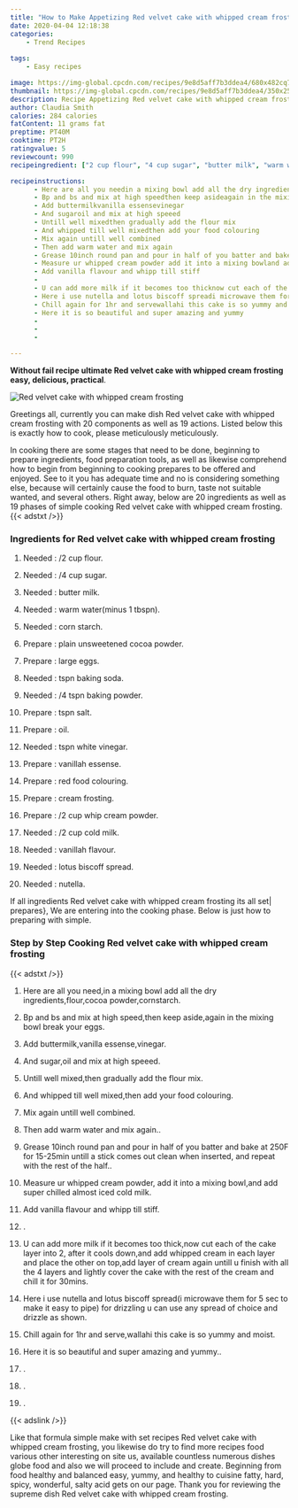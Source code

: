 ```yaml
---
title: "How to Make Appetizing Red velvet cake with whipped cream frosting"
date: 2020-04-04 12:18:38
categories:
    - Trend Recipes
    
tags:
    - Easy recipes

image: https://img-global.cpcdn.com/recipes/9e8d5aff7b3ddea4/680x482cq70/red-velvet-cake-with-whipped-cream-frosting-recipe-main-photo.jpg
thumbnail: https://img-global.cpcdn.com/recipes/9e8d5aff7b3ddea4/350x250cq70/red-velvet-cake-with-whipped-cream-frosting-recipe-main-photo.jpg
description: Recipe Appetizing Red velvet cake with whipped cream frosting with 20 ingredients and 19 stages of easy cooking.
author: Claudia Smith
calories: 284 calories
fatContent: 11 grams fat
preptime: PT40M
cooktime: PT2H
ratingvalue: 5
reviewcount: 990
recipeingredient: ["2 cup flour", "4 cup sugar", "butter milk", "warm waterminus 1 tbspn", "corn starch", "plain unsweetened cocoa powder", "large eggs", "tspn baking soda", "4 tspn baking powder", "tspn salt", "oil", "tspn white vinegar", "vanillah essense", "red food colouring", "cream frosting", "2 cup whip cream powder", "2 cup cold milk", "vanillah flavour", "lotus biscoff spread", "nutella"]

recipeinstructions: 
      - Here are all you needin a mixing bowl add all the dry ingredientsflourcocoa powdercornstarch 
      - Bp and bs and mix at high speedthen keep asideagain in the mixing bowl break your eggs 
      - Add buttermilkvanilla essensevinegar 
      - And sugaroil and mix at high speeed 
      - Untill well mixedthen gradually add the flour mix 
      - And whipped till well mixedthen add your food colouring 
      - Mix again untill well combined 
      - Then add warm water and mix again 
      - Grease 10inch round pan and pour in half of you batter and bake at 250F for 1525min untill a stick comes out clean when inserted and repeat with the rest of the half 
      - Measure ur whipped cream powder add it into a mixing bowland add super chilled almost iced cold milk 
      - Add vanilla flavour and whipp till stiff 
      -  
      - U can add more milk if it becomes too thicknow cut each of the cake layer into 2 after it cools downand add whipped cream in each layer and place the other on topadd layer of cream again untill u finish with all the 4 layers and lightly cover the cake with the rest of the cream and chill it for 30mins 
      - Here i use nutella and lotus biscoff spreadi microwave them for 5 sec to make it easy to pipe for drizzling u can use any spread of choice and drizzle as shown 
      - Chill again for 1hr and servewallahi this cake is so yummy and moist 
      - Here it is so beautiful and super amazing and yummy 
      -  
      -  
      - 

---
```




**Without fail recipe ultimate Red velvet cake with whipped cream frosting easy, delicious, practical**. 


![Red velvet cake with whipped cream frosting](https://img-global.cpcdn.com/recipes/9e8d5aff7b3ddea4/680x482cq70/red-velvet-cake-with-whipped-cream-frosting-recipe-main-photo.jpg "Red velvet cake with whipped cream frosting")




Greetings all, currently you can make dish Red velvet cake with whipped cream frosting with 20 components as well as 19 actions. Listed below this is exactly how to cook, please meticulously meticulously.

In cooking there are some stages that need to be done, beginning to prepare ingredients, food preparation tools, as well as likewise comprehend how to begin from beginning to cooking prepares to be offered and enjoyed. See to it you has adequate time and no is considering something else, because will certainly cause the food to burn, taste not suitable wanted, and several others. Right away, below are 20 ingredients as well as 19 phases of simple cooking Red velvet cake with whipped cream frosting.
{{< adstxt />}}

### Ingredients for Red velvet cake with whipped cream frosting


1. Needed  : /2 cup flour.

1. Needed  : /4 cup sugar.

1. Needed  : butter milk.

1. Needed  : warm water(minus 1 tbspn).

1. Needed  : corn starch.

1. Prepare  : plain unsweetened cocoa powder.

1. Prepare  : large eggs.

1. Needed  : tspn baking soda.

1. Needed  : /4 tspn baking powder.

1. Prepare  : tspn salt.

1. Prepare  : oil.

1. Needed  : tspn white vinegar.

1. Prepare  : vanillah essense.

1. Prepare  : red food colouring.

1. Prepare  : cream frosting.

1. Prepare  : /2 cup whip cream powder.

1. Needed  : /2 cup cold milk.

1. Needed  : vanillah flavour.

1. Needed  : lotus biscoff spread.

1. Needed  : nutella.



If all ingredients Red velvet cake with whipped cream frosting its all set| prepares}, We are entering into the cooking phase. Below is just how to preparing with simple.

### Step by Step Cooking Red velvet cake with whipped cream frosting

{{< adstxt />}}


1. Here are all you need,in a mixing bowl add all the dry ingredients,flour,cocoa powder,cornstarch.



1. Bp and bs and mix at high speed,then keep aside,again in the mixing bowl break your eggs.



1. Add buttermilk,vanilla essense,vinegar.



1. And sugar,oil and mix at high speeed.



1. Untill well mixed,then gradually add the flour mix.



1. And whipped till well mixed,then add your food colouring.



1. Mix again untill well combined.



1. Then add warm water and mix again..



1. Grease 10inch round pan and pour in half of you batter and bake at 250F for 15-25min untill a stick comes out clean when inserted, and repeat with the rest of the half..



1. Measure ur whipped cream powder, add it into a mixing bowl,and add super chilled almost iced cold milk.



1. Add vanilla flavour and whipp till stiff.



1. .



1. U can add more milk if it becomes too thick,now cut each of the cake layer into 2, after it cools down,and add whipped cream in each layer and place the other on top,add layer of cream again untill u finish with all the 4 layers and lightly cover the cake with the rest of the cream and chill it for 30mins.



1. Here i use nutella and lotus biscoff spread(i microwave them for 5 sec to make it easy to pipe) for drizzling u can use any spread of choice and drizzle as shown.



1. Chill again for 1hr and serve,wallahi this cake is so yummy and moist.



1. Here it is so beautiful and super amazing and yummy..



1. .



1. .



1. .





{{< adslink />}}

Like that formula simple make with set recipes Red velvet cake with whipped cream frosting, you likewise do try to find more recipes food various other interesting on site us, available countless numerous dishes globe food and also we will proceed to include and create. Beginning from food healthy and balanced easy, yummy, and healthy to cuisine fatty, hard, spicy, wonderful, salty acid gets on our page. Thank you for reviewing the supreme dish Red velvet cake with whipped cream frosting.
